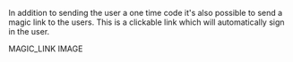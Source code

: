 In addition to sending the user a one time code it's also possible to send a magic link to the users. This is a clickable link which will automatically sign in the user. 

MAGIC_LINK IMAGE